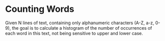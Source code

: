 # Counting Words
 Given N lines of text, containing only alphanumeric characters (A-Z, a-z, 0-9), the goal is to calculate a histogram of the number of occurrences of each word in this text, not being sensitive to upper and lower case.
